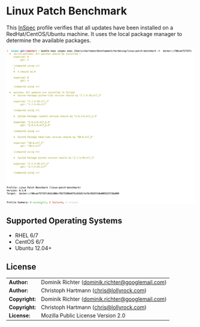 # Linux Patch Benchmark

This [InSpec](http://inspec.io/) profile verifies that all updates have been installed on a RedHat/CentOS/Ubuntu machine. It uses the local package manager to determine the available packages.

![Available Patches in CentOs 7](CentOS+Patch.png)

## Supported Operating Systems

- RHEL 6/7
- CentOS 6/7
- Ubuntu 12.04+

## License

|  |  |
| ------ | --- |
| **Author:** | Dominik Richter (<dominik.richter@googlemail.com>) |
| **Author:** | Christoph Hartmann (<chris@lollyrock.com>) |
| **Copyright:** | Dominik Richter (<dominik.richter@googlemail.com>) |
| **Copyright:** | Christoph Hartmann (<chris@lollyrock.com>) |
| **License:** | Mozilla Public License Version 2.0 |
